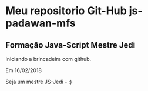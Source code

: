 # Meu repositorio Git-Hub js-padawan-mfs
## Formação Java-Script Mestre Jedi

Iniciando a brincadeira com github. 

Em 16/02/2018

Seja um mestre JS-Jedi - :)
